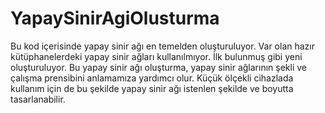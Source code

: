 # YapaySinirAgiOlusturma
Bu kod içerisinde yapay sinir ağı en temelden oluşturuluyor. Var olan hazır kütüphanelerdeki yapay sinir ağları kullanılmıyor. İlk bulunmuş gibi yeni oluşturuluyor. Bu yapay sinir ağı oluşturma, yapay sinir ağlarının şekli ve çalışma prensibini anlamamıza yardımcı olur. Küçük ölçekli cihazlada kullanım için de bu şekilde yapay sinir ağı istenlen şekilde ve boyutta tasarlanabilir.
